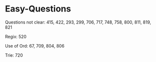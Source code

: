 # Easy-Questions

Questions not clear:
415, 422, 293, 299, 706, 717, 748, 758, 800, 811, 819, 821

Regix:
520

Use of Ord:
67, 709, 804, 806

Trie:
720
